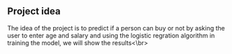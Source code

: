 ## Project idea

The idea of the project is to predict if a person can buy or not by asking the user to enter age and salary and using the logistic regration algorithm in training the model, we will show the results<\br>
